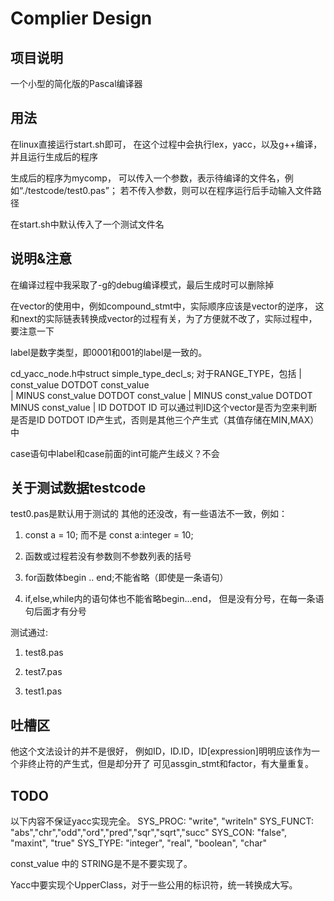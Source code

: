 # Complier Design

## 项目说明

一个小型的简化版的Pascal编译器

## 用法

在linux直接运行start.sh即可，
在这个过程中会执行lex，yacc，以及g++编译，并且运行生成后的程序

生成后的程序为mycomp，
可以传入一个参数，表示待编译的文件名，例如“./testcode/test0.pas”；
若不传入参数，则可以在程序运行后手动输入文件路径

在start.sh中默认传入了一个测试文件名

## 说明&注意

在编译过程中我采取了-g的debug编译模式，最后生成时可以删除掉

在vector<xxx>的使用中，例如compound_stmt中，实际顺序应该是vector的逆序，
这和next的实际链表转换成vector的过程有关，为了方便就不改了，实际过程中，要注意一下

label是数字类型，即0001和001的label是一致的。

cd_yacc_node.h中struct simple_type_decl_s;
对于RANGE_TYPE，包括      |  const_value  DOTDOT  const_value  
              			 |  MINUS  const_value  DOTDOT  const_value
                		 |  MINUS  const_value  DOTDOT  MINUS  const_value
                	     |  ID  DOTDOT  ID
可以通过判ID这个vector是否为空来判断是否是ID DOTDOT ID产生式，否则是其他三个产生式（其值存储在MIN,MAX）中

case语句中label和case前面的int可能产生歧义？不会


## 关于测试数据testcode

test0.pas是默认用于测试的
其他的还没改，有一些语法不一致，例如：

1. const a = 10; 而不是 const a:integer = 10;

2. 函数或过程若没有参数则不参数列表的括号

3. for函数体begin .. end;不能省略（即使是一条语句）

4. if,else,while内的语句体也不能省略begin...end，
但是没有分号，在每一条语句后面才有分号

测试通过:

1. test8.pas

2. test7.pas

3. test1.pas

## 吐槽区

他这个文法设计的并不是很好，
例如ID，ID.ID，ID[expression]明明应该作为一个非终止符的产生式，但是却分开了
可见assgin_stmt和factor，有大量重复。

## TODO

以下内容不保证yacc实现完全。
SYS_PROC: "write", "writeln" 
SYS_FUNCT: "abs","chr","odd","ord","pred","sqr","sqrt","succ"
SYS_CON: "false", "maxint", "true"
SYS_TYPE: "integer", "real", "boolean", "char"

const_value 中的 STRING是不是不要实现了。

Yacc中要实现个UpperClass，对于一些公用的标识符，统一转换成大写。